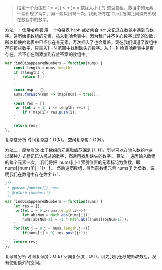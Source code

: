 

> 给定一个范围在  1 ≤ a[i] ≤ n ( n = 数组大小 ) 的 整型数组，数组中的元素一些出现了两次，另一些只出现一次。找到所有在 [1, n] 范围之间没有出现在数组中的数字。
> 

方法一：使用哈希表
用一个哈希表 hash 或者集合 set 来记录在数组中遇到的数字。遍历给定数组的元素，插入到哈希表中，因为我们并不关心数字出现的次数，所以即使哈希表中已经存在某元素，再次插入了也会覆盖，现在我们知道了数组中存在那些数字，只需从1⋯N 范围中找到缺失的数字。从 1⋯N 检查哈希表中是否存在，若不存在则添加到存放答案的数组中。

```javascript
var findDisappearedNumbers = function(nums) {
    const length = nums.length;
    if (!length) {
        return [];
    }

    const map = {};
    nums.forEach(num => (map[num] = true));

    const res = [];
    for (let i = 1; i <= length; ++i) {
        if (!map[i]) res.push(i);
    }

    return res;
};
```

复杂度分析
时间复杂度：O(N)。
空间复杂度：O(N)。

方法二：原地修改
由于数组的元素取值范围是 [1, N]，所以可以在输入数组本身以某种方式标记已访问过的数字，然后再找到缺失的数字。
算法：
遍历输入数组的每个元素一次。
我们将把 |nums[i]|-1 索引位置的元素标记为负数。即nums[∣nums[i]∣−1]×−1 。
然后遍历数组，若当前数组元素 nums[i] 为负数，说明我们在数组中存在数字 i+1。

```javascript
/**
 * @param {number[]} nums
 * @return {number[]}
 */
var findDisappearedNumbers = function(nums) {
    let res = [];
    for(let i = 0;i<nums.length;i++){
        let absNum = Math.abs(nums[i]);
        nums[absNum-1] = -1 * Math.abs((nums[absNum-1]));
    }
    for(let j = 0;j < nums.length;j++){
        if(nums[j] > 0) res.push(j+1);
    }
    return res;
};
```

复杂度分析
时间复杂度：O(N)
空间复杂度：O(1)，因为我们在原地修改数组，没有使用额外的空间。

